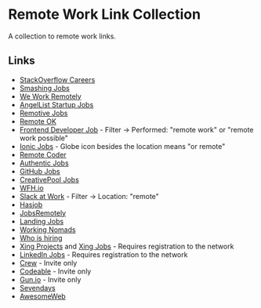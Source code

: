 # Remote Work Link Collection
A collection to remote work links.

Links
----------
* [StackOverflow Careers](http://careers.stackoverflow.com/jobs?allowsremote=true)
* [Smashing Jobs](http://jobs.smashingmagazine.com/?search=remote)
* [We Work Remotely](https://weworkremotely.com/)
* [AngelList Startup Jobs](https://angel.co/jobs#find/f!%7B%22locations%22%3A%5B%22Remote%22%5D%7D)
* [Remotive Jobs](http://jobs.remotive.io/)
* [Remote OK](https://remoteok.io/)
* [Frontend Developer Job](http://frontenddeveloperjob.com/) - Filter -> Performed: "remote work" or "remote work possible"
* [Ionic Jobs](http://jobs.ionic.io/) - Globe icon besides the location means "or remote"
* [Remote Coder](https://remotecoder.io/)
* [Authentic Jobs](https://authenticjobs.com/#onlyremote=1)
* [GitHub Jobs](https://jobs.github.com/positions?description=&location=remote)
* [CreativePool Jobs](http://creativepool.com/search/jobs/?q=remote)
* [WFH.io](https://www.wfh.io/)
* [Slack at Work](http://slackatwork.com/) - Filter -> Location: "remote"
* [Hasjob](https://hasjob.co/?l=anywhere)
* [JobsRemotely](https://jobsremotely.com/)
* [Landing Jobs](https://landing.jobs/offers?creation_interface=sidebar&page=1&s=featured&full_remote=on&s_l=0&s_h=100)
* [Working Nomads](http://www.workingnomads.co/jobs)
* [Who is hiring](https://whoishiring.io/#!/search/51.800688983409096/16.26030105056816/4/?remote=true)
* [Xing Projects](https://www.xing.com/projects/search#query=remote) and [Xing Jobs](https://www.xing.com/search/in/jobs?nrs=1&keywords=remote) - Requires registration to the network
* [LinkedIn Jobs](https://www.linkedin.com/vsearch/j?keywords=remote) - Requires registration to the network
* [Crew](https://crew.co/users/work_on_projects) - Invite only
* [Codeable](https://codeable.io/) - Invite only
* [Gun.io](https://gun.io/) - Invite only
* [Sevendays](https://www.sevendays.co/imafreelancer)
* [AwesomeWeb](https://www.awesomeweb.com/signup)
